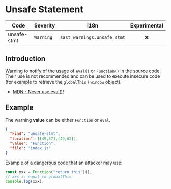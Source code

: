 # Unsafe Statement

| Code | Severity | i18n | Experimental |
| --- | --- | --- | :-: |
| unsafe-stmt | `Warning` | `sast_warnings.unsafe_stmt` | ❌ | 

## Introduction

Warning to notify of the usage of `eval()` or `Function()` in the source code. Their use is not recommended and can be used to execute insecure code (for example to retrieve the `globalThis` / `window` object).

- [MDN - Never use eval()!](https://developer.mozilla.org/en-US/docs/Web/JavaScript/Reference/Global_Objects/eval#never_use_eval!)

## Example

The warning **value** can be either `Function` or `eval`.

```json
{
  "kind": "unsafe-stmt",
  "location": [[49,37],[49,62]],
  "value": "Function",
  "file": "index.js"
}
```

Example of a dangerous code that an attacker may use:
```js
const xxx = Function("return this")();
// xxx is equal to globalThis
console.log(xxx);
```

